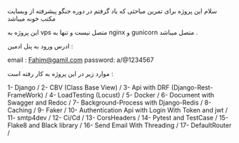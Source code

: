 سلام این پروژه برای تمرین مباحثی که یاد گرفتم در دوره جنگو پیشرفته از وبسایت مکتب خونه میباشد


این پروژه به vps متصل نیست و تنها به nginx و gunicorn متصل میباشد .




ادرس ورود به پنل ادمین :

email : Fahim@gamil.com
password: a/@1234567


موارد زیر در این پروژه به کار رفته است :


1- Django /
2- CBV (Class Base View) /
3- Api with DRF (Django-Rest-FrameWork) /
4- LoadTesting (Locust) /
5- Docker /
6- Document with Swagger and Redoc /
7- Background-Process with Django-Redis /
8- Caching /
9- Faker /
10- Authentication Api with Login With Token and jwt /
11- smtp4dev /
12- Ci/Cd /
13- CorsHeaders /
14- Pytest and TestCase /
15- Flake8 and Black library /
16- Send Email With Threading /
17- DefaultRouter /
